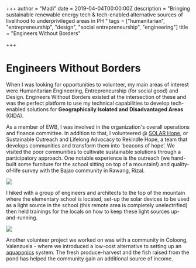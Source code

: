 +++
author = "Madi"
date = 2019-04-04T00:00:00Z
description = "Bringing sustainable renewable energy tech & tech-enabled alternative sources of livelihood to underprivileged areas in PH "
tags = ["humanitarian", "entrepreneurship", "design", "social entrepreneurship", "engineering"]
title = "Engineers Without Borders"

+++
# Engineers Without Borders

When I was looking for opportunities to volunteer, my main areas of interest were Humanitarian Engineering, Entrepreneurship (for social good) and Design. Engineers Without Borders existed at the intersection of these and was the perfect platform to use my technical capabilities to develop tech-enabled solutions for **Geographically Isolated and** **Disadvantaged Areas** (GIDA).

As a member of EWB, I was involved in the organization's overall operations and finance committee. In addition to that, I volunteered @ [SOLAR Hope](https://www.facebook.com/SOLARHopeMovement/), or Sustainable Outreach and Lifelong Advocacy to Rekindle Hope, a team that develops communities and transform them into ‘beacons of hope’. We visited the poor communities to cultivate sustainable solutions through a participatory approach. One notable experience is the outreach (we hand-built some furniture for the school sitting on top of a mountain!) and quality-of-life survey with the Bajao community in Rawang, Rizal.

![](/uploads/71695086_440103423378358_3112604542198349824_n.png)

I hiked with a group of engineers and architects to the top of the mountain where the elementary school is located, set-up the solar devices to be used as a light source in the school (this remote area is completely unelectrified) then held trainings for the locals on how to keep these light sources up-and-running.

![](/uploads/solar.PNG)

Another volunteer project we worked on was with a community in Coloong, Valenzuela - where we introduced a low-cost alternative to setting up an[ aquaponics](https://www.permaculturenews.org/2016/05/30/what-is-aquaponics-and-how-does-it-work/#:\~:text=Aquaponics%20is%20a%20combination%20of,aquatic%20animals'%20discharge%20or%20waste.) system. The fresh produce-harvest and the fish raised from the pond has helped the community gain an additional source of income.